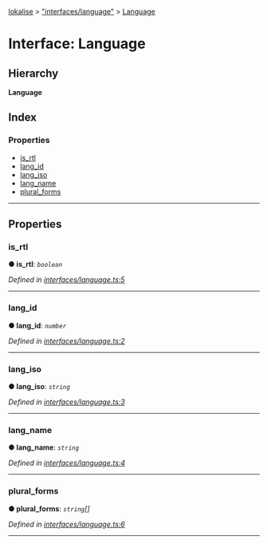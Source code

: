 [lokalise](../README.md) > ["interfaces/language"](../modules/_interfaces_language_.md) > [Language](../interfaces/_interfaces_language_.language.md)

# Interface: Language

## Hierarchy

**Language**

## Index

### Properties

* [is_rtl](_interfaces_language_.language.md#is_rtl)
* [lang_id](_interfaces_language_.language.md#lang_id)
* [lang_iso](_interfaces_language_.language.md#lang_iso)
* [lang_name](_interfaces_language_.language.md#lang_name)
* [plural_forms](_interfaces_language_.language.md#plural_forms)

---

## Properties

<a id="is_rtl"></a>

###  is_rtl

**● is_rtl**: *`boolean`*

*Defined in [interfaces/language.ts:5](https://github.com/lokalise/node-lokalise-api/blob/7c5421a/src/interfaces/language.ts#L5)*

___
<a id="lang_id"></a>

###  lang_id

**● lang_id**: *`number`*

*Defined in [interfaces/language.ts:2](https://github.com/lokalise/node-lokalise-api/blob/7c5421a/src/interfaces/language.ts#L2)*

___
<a id="lang_iso"></a>

###  lang_iso

**● lang_iso**: *`string`*

*Defined in [interfaces/language.ts:3](https://github.com/lokalise/node-lokalise-api/blob/7c5421a/src/interfaces/language.ts#L3)*

___
<a id="lang_name"></a>

###  lang_name

**● lang_name**: *`string`*

*Defined in [interfaces/language.ts:4](https://github.com/lokalise/node-lokalise-api/blob/7c5421a/src/interfaces/language.ts#L4)*

___
<a id="plural_forms"></a>

###  plural_forms

**● plural_forms**: *`string`[]*

*Defined in [interfaces/language.ts:6](https://github.com/lokalise/node-lokalise-api/blob/7c5421a/src/interfaces/language.ts#L6)*

___


